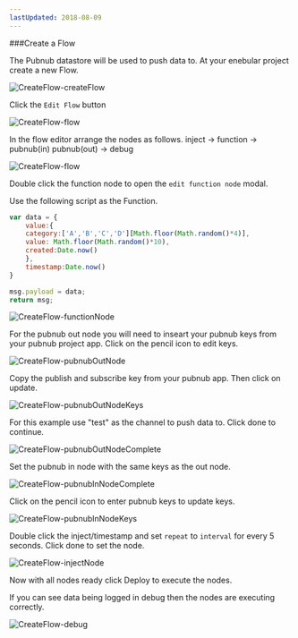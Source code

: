 ```yaml
---
lastUpdated: 2018-08-09
---
```


###Create a Flow 

The Pubnub datastore will be used to push data to. 
At your enebular project create a new Flow. 

![CreateFlow-createFlow](./../../../../img/InfoMotion/DataSource/Pubnub/CreateFlow-createFlow.png)

Click the `Edit Flow` button 

![CreateFlow-flow](./../../../../img/InfoMotion/DataSource/Pubnub/CreateFlow-flow.png)


In the flow editor arrange the nodes as follows. 
inject -> function -> pubnub(in) 
pubnub(out) -> debug 

![CreateFlow-flow](./../../../../img/InfoMotion/DataSource/Pubnub/CreateFlow-flow.png)

Double click the function node to open the `edit function node` modal. 

Use the following script as the Function.

```javascript
var data = {
	value:{
	category:['A','B','C','D'][Math.floor(Math.random()*4)],
    value: Math.floor(Math.random()*10),
    created:Date.now()
	},
	timestamp:Date.now()
}

msg.payload = data; 
return msg;
```

![CreateFlow-functionNode](./../../../../img/InfoMotion/DataSource/Pubnub/CreateFlow-functionNode.png)

For the pubnub out node you will need to inseart your 
pubnub keys from your pubnub project app. Click on the pencil icon to edit keys. 

![CreateFlow-pubnubOutNode](./../../../../img/InfoMotion/DataSource/Pubnub/CreateFlow-pubnubOutNode.png)

Copy the publish and subscribe key from your pubnub app. 
Then click on update. 

![CreateFlow-pubnubOutNodeKeys](./../../../../img/InfoMotion/DataSource/Pubnub/CreateFlow-pubnubOutNodeKeys.png)


For this example use "test" as the channel to push data to. Click done to continue. 

![CreateFlow-pubnubOutNodeComplete](./../../../../img/InfoMotion/DataSource/Pubnub/CreateFlow-pubnubOutNodeComplete.png)


Set the pubnub in node with the same keys as the out node. 

![CreateFlow-pubnubInNodeComplete](./../../../../img/InfoMotion/DataSource/Pubnub/CreateFlow-pubnubInNodeComplete.png)


Click on the pencil icon to enter pubnub keys to update keys. 

![CreateFlow-pubnubInNodeKeys](./../../../../img/InfoMotion/DataSource/Pubnub/CreateFlow-pubnubInNodeKeys.png)

Double click the inject/timestamp and set `repeat` to `interval` for every 5 seconds. 
Click done to set the node. 

![CreateFlow-injectNode](./../../../../img/InfoMotion/DataSource/Pubnub/CreateFlow-injectNode.png)


Now with all nodes ready click Deploy to execute the nodes.

If you can see data being logged in debug then the nodes are executing correctly.

![CreateFlow-debug](./../../../../img/InfoMotion/DataSource/Pubnub/CreateFlow-debug.png)
